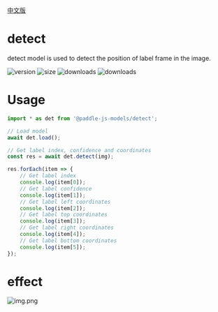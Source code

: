 [中文版](./README_cn.md)

# detect

detect model is used to detect the position of label frame in the image.

<img src="https://img.shields.io/npm/v/@paddle-js-models/detect?color=success" alt="version"> <img src="https://img.shields.io/bundlephobia/min/@paddle-js-models/detect" alt="size"> <img src="https://img.shields.io/npm/dm/@paddle-js-models/detect?color=orange" alt="downloads"> <img src="https://img.shields.io/npm/dt/@paddle-js-models/detect" alt="downloads">

# Usage

```js
import * as det from '@paddle-js-models/detect';

// Load model
await det.load();

// Get label index, confidence and coordinates
const res = await det.detect(img);

res.forEach(item => {
    // Get label index
    console.log(item[0]);
    // Get label confidence
    console.log(item[1]);
    // Get label left coordinates
    console.log(item[2]);
    // Get label top coordinates
    console.log(item[3]);
    // Get label right coordinates
    console.log(item[4]);
    // Get label bottom coordinates
    console.log(item[5]);
});
```

# effect
![img.png](https://user-images.githubusercontent.com/43414102/153805288-80f289bf-ca92-4788-b1dd-44854681a03f.png)
